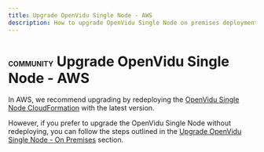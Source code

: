 ```yaml
---
title: Upgrade OpenVidu Single Node - AWS
description: How to upgrade OpenVidu Single Node on premises deployments
---
```


# <span span class="openvidu-tag openvidu-community-tag" style="font-size: .5em">COMMUNITY</span> Upgrade OpenVidu Single Node - AWS

In AWS, we recommend upgrading by redeploying the [OpenVidu Single Node CloudFormation](../aws/install.md) with the latest version.

However, if you prefer to upgrade the OpenVidu Single Node without redeploying, you can follow the steps outlined in the [Upgrade OpenVidu Single Node - On Premises](../on-premises/upgrade.md) section.

